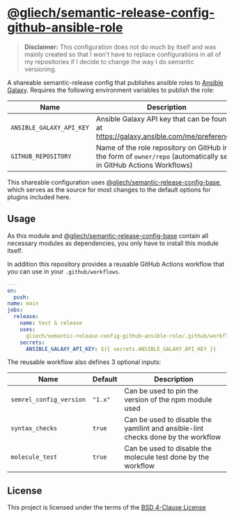 # [@gliech/semantic-release-config-github-ansible-role][1]

> **Disclaimer:** This configuration does not do much by itself and was mainly
> created so that I won't have to replace configurations in all of my
> repositories if I decide to change the way I do semantic versioning.

A shareable semantic-release config that publishes ansible roles to
[Ansible Galaxy][3]. Requires the following environment variables to publish
the role:

| Name                     | Description                                                                                                       |                                        
|--------------------------|-------------------------------------------------------------------------------------------------------------------|
| `ANSIBLE_GALAXY_API_KEY` | Ansible Galaxy API key that can be found at <https://galaxy.ansible.com/me/preferences>                           |
| `GITHUB_REPOSITORY`      | Name of the role repository on GitHub in the form of `owner/repo` (automatically set in GitHub Actions Workflows) |

This shareable configuration uses [@gliech/semantic-release-config-base][2],
which serves as the source for most changes to the default options for plugins
included here.

## Usage

As this module and [@gliech/semantic-release-config-base][2] contain all
necessary modules as dependencies, you only have to install this module itself.

In addition this repository provides a reusable GitHub Actions workflow that you
can use in your `.github/workflows`. 

```yaml
---
on:
  push:
name: main
jobs:
  release:
    name: test & release
    uses:
      gliech/semantic-release-config-github-ansible-role/.github/workflows/test_release.yml@v1
    secrets:
      ANSIBLE_GALAXY_API_KEY: ${{ secrets.ANSIBLE_GALAXY_API_KEY }}
```

The reusable workflow also defines 3 optional inputs:

| Name                     | Default |Description                                                                       |                                        
|--------------------------|---------|----------------------------------------------------------------------------------|
| `semrel_config_version`  | `"1.x"` | Can be used to pin the version of the npm module used                            |
| `syntax_checks`          | `true`  | Can be used to disable the yamllint and ansible-lint checks done by the workflow |
| `molecule_test`          | `true`  | Can be used to disable the molecule test done by the workflow                    |

## License

This project is licensed under the terms of the [BSD 4-Clause License](LICENSE)

[1]: https://www.npmjs.com/package/@gliech/semantic-release-config-github-ansible-role
[2]: https://www.npmjs.com/package/@gliech/semantic-release-config-base
[3]: https://galaxy.ansible.com/

